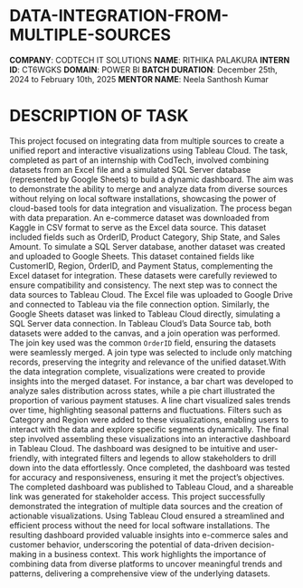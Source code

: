 # DATA-INTEGRATION-FROM-MULTIPLE-SOURCES
**COMPANY**: CODTECH IT SOLUTIONS
**NAME**: RITHIKA PALAKURA
**INTERN ID**: CT6WGKS
**DOMAIN**: POWER BI
**BATCH DURATION**: December 25th, 2024 to February 10th, 2025
**MENTOR NAME**: Neela Santhosh Kumar
# DESCRIPTION OF TASK
This project focused on integrating data from multiple sources to create a unified report and interactive visualizations using Tableau Cloud. The task, completed as part of an internship with CodTech, involved combining datasets from an Excel file and a simulated SQL Server database (represented by Google Sheets) to build a dynamic dashboard. The aim was to demonstrate the ability to merge and analyze data from diverse sources without relying on local software installations, showcasing the power of cloud-based tools for data integration and visualization. The process began with data preparation. An e-commerce dataset was downloaded from Kaggle in CSV format to serve as the Excel data source. This dataset included fields such as OrderID, Product Category, Ship State, and Sales Amount. To simulate a SQL Server database, another dataset was created and uploaded to Google Sheets. This dataset contained fields like CustomerID, Region, OrderID, and Payment Status, complementing the Excel dataset for integration. These datasets were carefully reviewed to ensure compatibility and consistency. The next step was to connect the data sources to Tableau Cloud. The Excel file was uploaded to Google Drive and connected to Tableau via the file connection option. Similarly, the Google Sheets dataset was linked to Tableau Cloud directly, simulating a SQL Server data connection. In Tableau Cloud’s Data Source tab, both datasets were added to the canvas, and a join operation was performed. The join key used was the common `OrderID` field, ensuring the datasets were seamlessly merged. A join type was selected to include only matching records, preserving the integrity and relevance of the unified dataset.With the data integration complete, visualizations were created to provide insights into the merged dataset. For instance, a bar chart was developed to analyze sales distribution across states, while a pie chart illustrated the proportion of various payment statuses. A line chart visualized sales trends over time, highlighting seasonal patterns and fluctuations. Filters such as Category and Region were added to these visualizations, enabling users to interact with the data and explore specific segments dynamically.
The final step involved assembling these visualizations into an interactive dashboard in Tableau Cloud. The dashboard was designed to be intuitive and user-friendly, with integrated filters and legends to allow stakeholders to drill down into the data effortlessly. Once completed, the dashboard was tested for accuracy and responsiveness, ensuring it met the project’s objectives. The completed dashboard was published to Tableau Cloud, and a shareable link was generated for stakeholder access.
This project successfully demonstrated the integration of multiple data sources and the creation of actionable visualizations. Using Tableau Cloud ensured a streamlined and efficient process without the need for local software installations. The resulting dashboard provided valuable insights into e-commerce sales and customer behavior, underscoring the potential of data-driven decision-making in a business context. This work highlights the importance of combining data from diverse platforms to uncover meaningful trends and patterns, delivering a comprehensive view of the underlying datasets.

